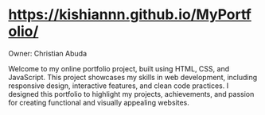 #  https://kishiannn.github.io/MyPortfolio/

Owner: Christian Abuda

Welcome to my online portfolio project, built using HTML, CSS, and JavaScript. This project showcases 
my skills in web development, including responsive design, interactive features, and clean code practices. 
I designed this portfolio to highlight my projects, achievements, and passion for creating functional and 
visually appealing websites.
